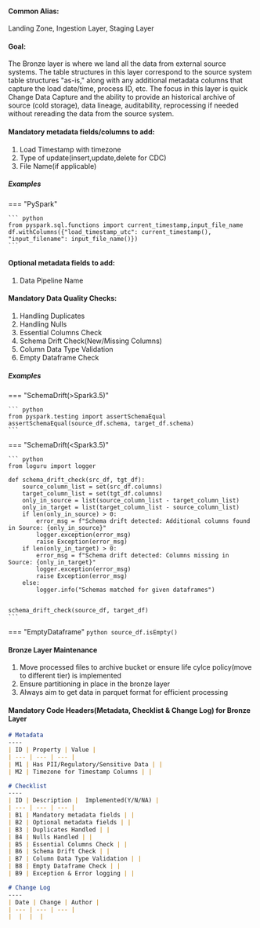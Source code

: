 #### Common Alias: 
Landing Zone, Ingestion Layer, Staging Layer

#### Goal: 
The Bronze layer is where we land all the data from external source systems. The table structures in this layer correspond to the source system table structures "as-is," along with any additional metadata columns that capture the load date/time, process ID, etc. The focus in this layer is quick Change Data Capture and the ability to provide an historical archive of source (cold storage), data lineage, auditability, reprocessing if needed without rereading the data from the source system.

#### Mandatory metadata fields/columns to add:

1. Load Timestamp with timezone
2. Type of update(insert,update,delete for CDC)
3. File Name(if applicable)

##### Examples
=== "PySpark"

    ``` python
    from pyspark.sql.functions import current_timestamp,input_file_name
    df.withColumns({"load_timestamp_utc": current_timestamp(), "input_filename": input_file_name()})
    ```

#### Optional metadata fields to add:
1. Data Pipeline Name


#### Mandatory Data Quality Checks:
1. Handling Duplicates
2. Handling Nulls
3. Essential Columns Check
4. Schema Drift Check(New/Missing Columns)
5. Column Data Type Validation
6. Empty Dataframe Check

##### Examples
=== "SchemaDrift(>Spark3.5)"

    ``` python
    from pyspark.testing import assertSchemaEqual
    assertSchemaEqual(source_df.schema, target_df.schema)
    ```

=== "SchemaDrift(<Spark3.5)"

    ``` python
    from loguru import logger

    def schema_drift_check(src_df, tgt_df):
        source_column_list = set(src_df.columns)
        target_column_list = set(tgt_df.columns)
        only_in_source = list(source_column_list - target_column_list)
        only_in_target = list(target_column_list - source_column_list) 
        if len(only_in_source) > 0:
            error_msg = f"Schema drift detected: Additional columns found in Source: {only_in_source}"
            logger.exception(error_msg)
            raise Exception(error_msg)
        if len(only_in_target) > 0:
            error_msg = f"Schema drift detected: Columns missing in Source: {only_in_target}"
            logger.exception(error_msg)
            raise Exception(error_msg)
        else:
            logger.info("Schemas matched for given dataframes")


    schema_drift_check(source_df, target_df)
    ```

=== "EmptyDataframe"
    ``` python
    source_df.isEmpty()
    ```

#### Bronze Layer Maintenance
1. Move processed files to archive bucket or ensure life cylce policy(move to different tier) is implemented
2. Ensure partitioning in place in the bronze layer
3. Always aim to get data in parquet format for efficient processing

#### Mandatory Code Headers(Metadata, Checklist & Change Log) for Bronze Layer

``` markdown
# Metadata
----
| ID | Property | Value |
| --- | --- | --- |
| M1 | Has PII/Regulatory/Sensitive Data | |
| M2 | Timezone for Timestamp Columns | |

# Checklist
----
| ID | Description |  Implemented(Y/N/NA) |
| --- | --- | --- |
| B1 | Mandatory metadata fields | |
| B2 | Optional metadata fields | |
| B3 | Duplicates Handled | |
| B4 | Nulls Handled | |
| B5 | Essential Columns Check | |
| B6 | Schema Drift Check | |
| B7 | Column Data Type Validation | |
| B8 | Empty Dataframe Check | |
| B9 | Exception & Error logging | |

# Change Log
----
| Date | Change | Author |
| --- | --- | --- |
|  |  |  |
```
